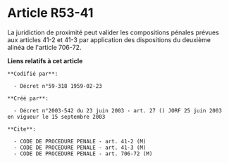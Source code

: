 # Article R53-41

La juridiction de proximité peut valider les compositions pénales prévues aux articles 41-2 et 41-3 par application des
dispositions du deuxième alinéa de l'article 706-72.

**Liens relatifs à cet article**

	**Codifié par**:

	  - Décret n°59-318 1959-02-23

	**Créé par**:

	  - Décret n°2003-542 du 23 juin 2003 - art. 27 () JORF 25 juin 2003 en vigueur le 15 septembre 2003

	**Cite**:

	  - CODE DE PROCEDURE PENALE - art. 41-2 (M)
	  - CODE DE PROCEDURE PENALE - art. 41-3 (M)
	  - CODE DE PROCEDURE PENALE - art. 706-72 (M)
